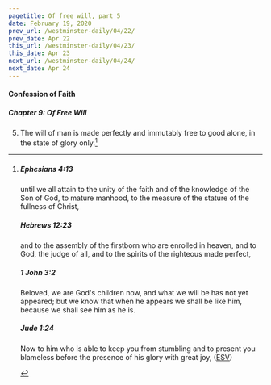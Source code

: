 ```yaml
---
pagetitle: Of free will, part 5
date: February 19, 2020
prev_url: /westminster-daily/04/22/
prev_date: Apr 22
this_url: /westminster-daily/04/23/
this_date: Apr 23
next_url: /westminster-daily/04/24/
next_date: Apr 24
---
```


#### Confession of Faith

##### Chapter 9: Of Free Will

5. The will of man is made perfectly and immutably free to good alone, in the state of glory only.[^fnref:wcf1]

[^fnref:wcf1]: <div class="esv"><h5>Ephesians 4:13</h5> <div class="esv-text"><p id="p49004013.01-1">until we all attain to the unity of the faith and of the knowledge of the Son of God, to mature manhood, to the measure of the stature of the fullness of Christ,</p> </div><h5>Hebrews 12:23</h5> <div class="esv-text"><p id="p58012023.01-2">and to the assembly of the firstborn who are enrolled in heaven, and to God, the judge of all, and to the spirits of the righteous made perfect,</p> </div><h5>1 John 3:2</h5> <div class="esv-text"><p id="p62003002.01-3">Beloved, we are God's children now, and what we will be has not yet appeared; but we know that when he appears we shall be like him, because we shall see him as he is.</p> </div><h5>Jude 1:24</h5> <div class="esv-text"> <p id="p65001024.02-4">Now to him who is able to keep you from stumbling and to present you blameless before the presence of his glory with great joy,  (<a href="http://www.esv.org" class="copyright">ESV</a>)</p> </div> </div>

